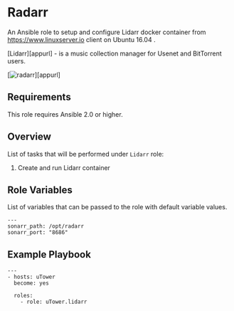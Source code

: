 Radarr
======
An Ansible role to setup and configure Lidarr docker container from https://www.linuxserver.io client on Ubuntu 16.04 .

[Lidarr][appurl] - is a music collection manager for Usenet and BitTorrent users.

[![radarr](https://raw.githubusercontent.com/linuxserver/docker-templates/master/linuxserver.io/img/lidarr.png)][appurl]

Requirements
------------

This role requires Ansible 2.0 or higher.

Overview
--------

List of tasks that will be performed under `Lidarr` role:

1. Create and run Lidarr container

Role Variables
--------------

List of variables that can be passed to the role with default variable values.

```
---
sonarr_path: /opt/radarr
sonarr_port: "8686"
```


Example Playbook
-------------------------
```
---
- hosts: uTower
  become: yes

  roles:
    - role: uTower.lidarr
```
